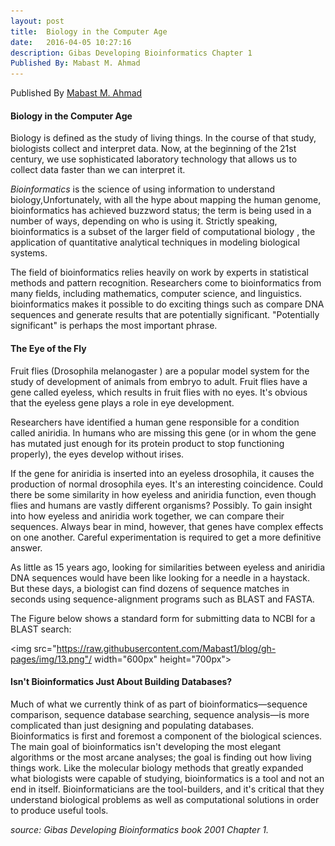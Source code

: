 ```yaml
---
layout: post
title:  Biology in the Computer Age
date:   2016-04-05 10:27:16
description: Gibas Developing Bioinformatics Chapter 1 
Published By: Mabast M. Ahmad 
---
```


Published By [Mabast M. Ahmad](https://www.linkedin.com/in/mabast)

#### Biology in the Computer Age 
Biology is defined as the study of living things. In the course of that study, biologists collect and interpret data. Now, at the beginning of the 21st century, we use sophisticated laboratory technology that allows us to collect data faster than we can interpret it.

*Bioinformatics* is the science of using information to understand biology,Unfortunately, with all the hype about mapping the human genome, bioinformatics has achieved buzzword status; the term is being used in a number of ways, depending on who is using it. Strictly speaking, bioinformatics is a subset of the larger field of computational biology , the application of quantitative analytical techniques in modeling biological systems.

The field of bioinformatics relies heavily on work by experts in statistical methods and pattern recognition. Researchers come to bioinformatics from many fields, including mathematics, computer science, and linguistics.   
bioinformatics makes it possible to do exciting things such as compare DNA sequences and generate results that are potentially significant. "Potentially significant" is perhaps the most important phrase.

#### The Eye of the Fly 
Fruit flies (Drosophila melanogaster ) are a popular model system for the study of development of animals from embryo to adult. Fruit flies have a gene called eyeless, which results in fruit flies with no eyes. It's obvious that the eyeless gene plays a role in eye development.

Researchers have identified a human gene responsible for a condition called aniridia. In humans who are missing this gene (or in whom the gene has mutated just enough for its protein product to stop functioning properly), the eyes develop without irises.


If the gene for aniridia is inserted into an eyeless drosophila, it causes the production of normal drosophila eyes. It's an interesting coincidence. Could there be some similarity in how eyeless and aniridia function, even though flies and humans are vastly different organisms? Possibly. To gain insight into how eyeless and aniridia work together, we can compare their sequences. Always bear in mind, however, that genes have complex effects on one another. Careful experimentation is required to get a more definitive answer.

As little as 15 years ago, looking for similarities between eyeless and aniridia DNA sequences would have been like looking for a needle in a haystack.
But these days, a biologist can find dozens of sequence matches in seconds using sequence-alignment programs such as BLAST and FASTA. 

The Figure below shows a standard form for submitting data to NCBI for a BLAST search:

<img src="https://raw.githubusercontent.com/Mabast1/blog/gh-pages/img/13.png"/ width="600px" height="700px">

####  Isn't Bioinformatics Just About Building Databases?
Much of what we currently think of as part of bioinformatics—sequence comparison, sequence database searching, sequence analysis—is more complicated than just designing and populating databases.   
Bioinformatics is first and foremost a component of the biological sciences. The main goal of bioinformatics isn't developing the most elegant algorithms or the most arcane analyses; the goal is finding out how living things work. Like the molecular biology methods that greatly expanded what biologists were capable of studying, bioinformatics is a tool and not an end in itself. Bioinformaticians are the tool-builders, and it's critical that they understand biological problems as well as computational solutions in order to produce useful tools.


*source: Gibas Developing Bioinformatics book 2001 Chapter 1.*

 
